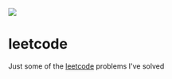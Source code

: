 ![](https://github.com/sebagomez/leetcode/workflows/Build%20%26%20Test/badge.svg)
# leetcode
Just some of the [leetcode](https://leetcode.com) problems I've solved

